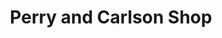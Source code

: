---
title: "Perry and Carlson Shop"
url: /mount-vernon/perry-and-carlson-shop/
shop: interior decoration
---